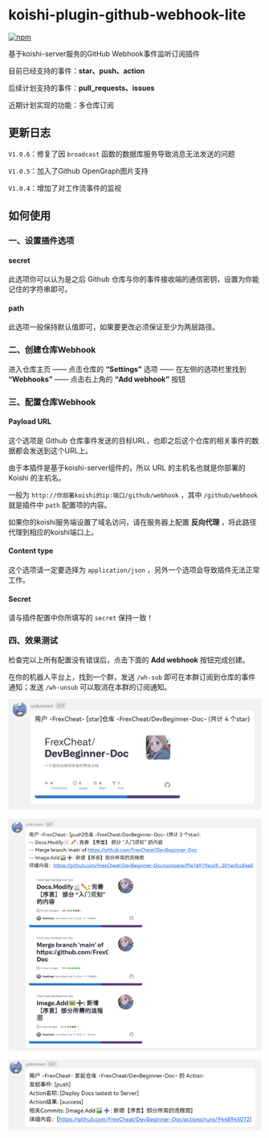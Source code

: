 # koishi-plugin-github-webhook-lite

[![npm](https://img.shields.io/npm/v/koishi-plugin-github-webhook-lite?style=flat-square)](https://www.npmjs.com/package/koishi-plugin-github-webhook-lite)

基于koishi-server服务的GitHub Webhook事件监听订阅插件

目前已经支持的事件：**star、push、action**

后续计划支持的事件：**pull_requests、issues**

近期计划实现的功能：多仓库订阅

## 更新日志

`V1.0.6`：修复了因 `broadcast` 函数的数据库服务导致消息无法发送的问题

`V1.0.5`：加入了Github OpenGraph图片支持

`V1.0.4`：增加了对工作流事件的监视

## 如何使用

### 一、设置插件选项

#### secret

此选项你可以认为是之后 Github 仓库与你的事件接收端的通信密钥，设置为你能记住的字符串即可。

#### path

此选项一般保持默认值即可，如果要更改必须保证至少为两层路径。

### 二、创建仓库Webhook

进入仓库主页 —— 点击仓库的 **“Settings”** 选项 —— 在左侧的选项栏里找到 **“Webhooks”** —— 点击右上角的 **“Add webhook”** 按钮

### 三、配置仓库Webhook

#### Payload URL

这个选项是 Github 仓库事件发送的目标URL，也即之后这个仓库的相关事件的数据都会发送到这个URL上。

由于本插件是基于koishi-server组件的，所以 URL 的主机名也就是你部署的 Koishi 的主机名。

一般为 `http://你部署koishi的ip:端口/github/webhook` ，其中 `/github/webhook` 就是插件中 `path` 配置项的内容。

如果你的koishi服务端设置了域名访问，请在服务器上配置 **反向代理** ，将此路径代理到相应的koishi端口上。

#### Content type

这个选项请一定要选择为 `application/json` ，另外一个选项会导致插件无法正常工作。

#### Secret

请与插件配置中你所填写的 `secret` 保持一致！

### 四、效果测试

检查完以上所有配置没有错误后，点击下面的 **Add webhook** 按钮完成创建。

在你的机器人平台上，找到一个群，发送 `/wh-sub` 即可在本群订阅到仓库的事件通知；发送 `/wh-unsub` 可以取消在本群的订阅通知。

![star](https://raw.githubusercontent.com/FrexCheat/koishi-plugin-github-webhook-lite/master/img/star.png)

![push](https://raw.githubusercontent.com/FrexCheat/koishi-plugin-github-webhook-lite/master/img/push.png)

![action](https://raw.githubusercontent.com/FrexCheat/koishi-plugin-github-webhook-lite/master/img/action.png)